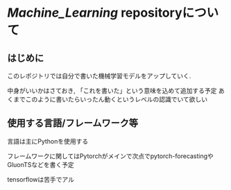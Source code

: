# _Machine_Learning_ repositoryについて
## はじめに
このレポジトリでは自分で書いた機械学習モデルをアップしていく. 

中身がいいかはさておき, 「これを書いた」という意味を込めて追加する予定
あくまでこのように書いたらいったん動くというレベルの認識でいて欲しい

## 使用する言語/フレームワーク等
言語は主にPythonを使用する

フレームワークに関してはPytorchがメインで次点でpytorch-forecastingやGluonTSなどを書く予定

tensorflowは苦手でアル
